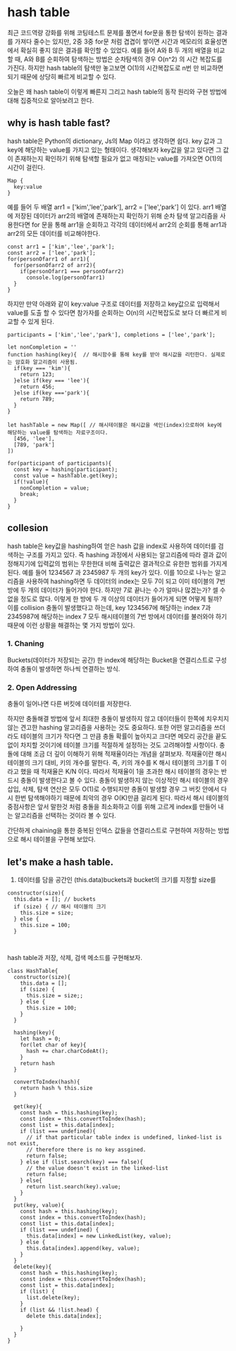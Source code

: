 # hash table
최근 코드역량 강화를 위해 
코팅테스트 문제를 풀면서 for문을 통한 탐색이 원하는 결과를 가져다 줄수는 있지만, 2중 3중 for문 처럼 겹겹이 쌓이면 시간과 메모리의 효율성면에서 확실히 좋지 않은 결과를 확인할 수 있었다. 
예를 들어 A와 B 두 개의 배열을 비교할 때, A와 B를 순회하여 탐색하는 방법은 순차탐색의 경우 O(n^2) 의 시간 복잡도를 가진다.
하지만 hash table의 탐색만 놓고보면 O(1)의 시간복잡도로 n번 만 비교하면 되기 때문에 상당히 빠르게 비교할 수 있다.

오늘은 왜 hash table이 이렇게 빠른지 그리고 hash table의 동작 원리와 구현 방법에 대해 집중적으로 알아보려고 한다.

## why is hash table fast?
hash table은 Python의 dictionary, Js의 Map 이라고 생각하면 쉽다. key 값과 그 key에 해당하는 value를 가지고 있는 형태이다.
생각해보자 key값을 알고 있다면 그 값이 존재하는지 확인하기 위해 탐색할 필요가 없고 매칭되는 value를 가져오면 O(1)의 시간이 걸린다.
```
Map {
  key:value
}
```
예를 들어 두 배열 arr1 = ['kim','lee','park'], arr2 = ['lee','park'] 이 있다.
arr1 배열에 저장된 데이터가 arr2의 배열에 존재하는지 확인하기 위해
순차 탐색 알고리즘을 사용한다면 for 문을 통해 arr1을 순회하고 각각의 데이터에서 arr2의 순회를 통해 arr1과 arr2의 모든 데이터를 비교해야한다.
```
const arr1 = ['kim','lee','park'];
const arr2 = ['lee','park'];
for(personOfarr1 of arr1){
  for(personOfarr2 of arr2){
    if(personOfarr1 === personOfarr2)
      console.log(personOfarr1)
  }
}
```
하지만 만약 아래와 같이 key:value 구조로 데이터를 저장하고 key값으로 입력해서 value를 도출 할 수 있다면 
참가자를 순회하는 O(n)의 시간복잡도로 보다 더 빠르게 비교할 수 있게 된다.
```
participants = ['kim','lee','park'], completions = ['lee','park'];

let nonCompletion = ''
function hashing(key){  // 해시함수를 통해 key를 받아 해시값을 리턴한다. 실제로는 암호화 알고리즘이 사용됨.
  if(key === 'kim'){
    return 123;
  }else if(key === 'lee'){
    return 456;
  }else if(key ==='park'){
    return 789;
  }
}

let hashTable = new Map([ // 해시테이블은 해시값을 색인(index)으로하여 key에 해당하는 value를 탐색하는 자료구조이다.
  [456, 'lee'],
  [789, 'park']
])

for(participant of participants){
  const key = hashing(participant);
  const value = hashTable.get(key);
  if(!value){
    nonCompletion = value;
    break;
  }
}
```
## collesion
hash table은 key값을 hashing하여 얻은 hash 값을 index로 사용하여 데이터를 검색하는 구조를 가지고 있다.
즉 hashing 과정에서 사용되는 알고리즘에 따라 결과 값이 정해지기에 입력값의 범위는 무한한대 비해 출력값은 결과적으로 유한한 범위를 가지게 된다. 예를 들어 1234567 과 2345987 두 개의 key가 있다. 이를 10으로 나누는 알고리즘을 사용하여 hashing하면 두 데이터의 index는 모두 7이 되고 이미 테이블의 7번 방에 두 개의 데이터가 들어가야 한다. 하지만 7로 끝나는 수가 얼마나 많겠는가? 셀 수 없을 정도로
많다. 이렇게 한 방에 두 개 이상의 데이터가 들어가게 되면 어떻게 될까? 이를 collision 충돌이 발생했다고 하는데, key 1234567에 해당하는 index 7과 2345987에 해당하는 index 7 모두 해시테이블의 7번 방에서 데이터를 불러와야 하기 때문에 이런 상황을 해결하는 몇 가지 방법이 있다.

### 1. Chaning
Buckets(데이터가 저장되는 공간) 한 index에 해당하는 Bucket을 연결리스트로 구성하여 충돌이 발생하면 하나씩 연결하는 방식.
### 2. Open Addressing
충돌이 일어나면 다른 버킷에 데이터를 저장한다.

하지만 충돌해결 방법에 앞서 최대한 충돌이 발생하지 않고 데이터들이 한쪽에 치우치지 않는 견고한 hashing 알고리즘을 사용하는 것도 중요하다. 또한 어떤 알고리즘을 쓰더라도 테이블의 크기가 작다면 그 만큼 충돌 확률이 높아지고 크다면 메모리 공간을 끝도없이 차지할 것이기에 테이블 크기를 적절하게 설정하는 것도 고려해야할 사항이다.
충돌에 대해 조금 더 깊이 이해하기 위해 적재율이라는 개념을 살펴보자. 적재율이란 해시 테이블의 크기 대비, 키의 개수를 말한다.
즉, 키의 개수를 K 해시 테이블의 크기를 T 이라고 했을 때 적재율은 K/N 이다. 따라서 적재율이 1을 초과한 해시 테이블의 경우는 반드시 충돌이 발생한다고 볼 수 있다.
충돌이 발생하지 않는 이상적인 해시 테이블의 경우 삽입, 삭제, 탐색 연산은 모두 O(1)로 수행되지만 충돌이 발생할 경우 그 버킷 안에서 다시 한번 탐색해야하기 때문에 최악의 경우 O(K)만큼 걸리게 된다. 따라서 해시 테이블의 중점사항은 앞서 말한것 처럼 충돌을 최소화하고 이를 위해 고르게 index를 만들어 내는 알고리즘을 선택하는 것이라 볼 수 있다.

간단하게 chaining을 통한 중복된 인덱스 값들을 연결리스트로 구현하여 저장하는 방법으로 해시 테이블을 구현해 보았다.
## let's make a hash table.
1. 데이터를 담을 공간인 (this.data)buckets과 bucket의 크기를 지정할 size를 

```
constructor(size){
  this.data = []; // buckets
  if (size) { // 해시 테이블의 크기
    this.size = size;
  } else {
    this.size = 100;
  }
  
  
```
hash table과 저장, 삭제, 검색 메소드를 구현해보자.
```
class HashTable{
  constructor(size){
    this.data = [];
    if (size) {
      this.size = size;;
    } else {
      this.size = 100;
    }
  }

  hashing(key){
    let hash = 0;
    for(let char of key){
      hash += char.charCodeAt();
    }
    return hash
  }

  convertToIndex(hash){
    return hash % this.size
  }

  get(key){
    const hash = this.hashing(key);
    const index = this.convertToIndex(hash);
    const list = this.data[index];
    if (list === undefined){
      // if that particular table index is undefined, linked-list is not exist,
      // therefore there is no key assgined.
      return false;
    } else if (list.search(key) === false){
      // the value doesn't exist in the linked-list
      return false;
    } else{
      return list.search(key).value;
    }
  }
  put(key, value){
    const hash = this.hashing(key);
    const index = this.convertToIndex(hash);
    const list = this.data[index];
    if (list === undefined) {
      this.data[index] = new LinkedList(key, value);
    } else {
      this.data[index].append(key, value);
    }
  }
  delete(key){
    const hash = this.hashing(key);
    const index = this.convertToIndex(hash);
    const list = this.data[index];
    if (list) {
      list.delete(key);
    }
    if (list && !list.head) {
      delete this.data[index];

    }
  }
}
```
